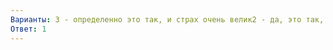 ```yaml
---
Варианты: 3 - определенно это так, и страх очень велик2 - да, это так, но страх не очень велик1 - иногда, но это меня не беспокоит0 - совсем не испытываю
Ответ: 1
---
```

